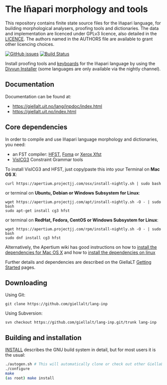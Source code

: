 The Iñapari morphology and tools
==========================================

This repository contains finite state source files for the Iñapari language,
for building morphological analysers, proofing tools
and dictionaries. The data and implementation are licenced under GPLv3
licence, also detailed in the
[LICENCE](https://github.com/giellalt/lang-inp/blob/develop/LICENCE). The
authors named in the AUTHORS file are available to grant other licencing
choices.

[![GitHub issues](https://img.shields.io/github/issues-raw/giellalt/lang-inp)](https://github.com/giellalt/lang-inp/issues)
 [![Build Status](https://github.com/giellalt/lang-inp/workflows/Build%20Speller%20Archives%20and%20Bundles/badge.svg)](https://github.com/giellalt/lang-inp/actions)

Install proofing tools and [keyboards](https://github.com/giellalt/keyboard-inp)
for the Iñapari language by using the [Divvun Installer](http://divvun.no)
(some languages are only available via the nightly channel).

Documentation
-------------

Documentation can be found at:

-   <https://giellalt.uit.no/lang/inpdoc/index.html>
-   <https://giellalt.uit.no/index.html>

Core dependencies
-----------------

In order to compile and use Iñapari language morphology and
dictionaries, you need:

- an FST compiler: [HFST](https://github.com/hfst/hfst), [Foma](https://github.com/mhulden/foma) or [Xerox Xfst](https://web.stanford.edu/~laurik/fsmbook/home.html)
- [VislCG3](https://visl.sdu.dk/svn/visl/tools/vislcg3/trunk) Constraint Grammar tools

To install VislCG3 and HFST, just copy/paste this into your Terminal on **Mac OS X**:

```
curl https://apertium.projectjj.com/osx/install-nightly.sh | sudo bash
```

or terminal on **Ubuntu, Debian or Windows Subsystem for Linux**:

```
wget https://apertium.projectjj.com/apt/install-nightly.sh -O - | sudo bash
sudo apt-get install cg3 hfst
```

or terminal on **RedHat, Fedora, CentOS or Windows Subsystem for Linux**:

```
wget https://apertium.projectjj.com/rpm/install-nightly.sh -O - | sudo bash
sudo dnf install cg3 hfst
```

Alternatively, the Apertium wiki has good instructions on how to [install the dependencies for Mac
OS X](https://wiki.apertium.org/wiki/Apertium_on_Mac_OS_X) and how to [install
the dependencies on
linux](https://wiki.apertium.org/wiki/Installation_of_grammar_libraries)

Further details and dependencies are described on the GiellaLT [Getting Started](https://giellalt.uit.no/infra/GettingStarted.html) pages.

Downloading
-----------

Using Git:
```
git clone https://github.com/giellalt/lang-inp
```

Using Subversion:
```
svn checkout https://github.com/giellalt/lang-inp.git/trunk lang-inp
```

Building and installation
-------------------------

[INSTALL](https://github.com/giellalt/lang-inp/blob/develop/INSTALL)
describes the GNU build system in detail, but for most users it is the usual:

```sh
./autogen.sh # This will automatically clone or check out other GiellaLT dependencies
./configure
make
(as root) make install
```
